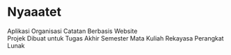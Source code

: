 # Nyaaatet
Aplikasi Organisasi Catatan Berbasis Website <br>
Projek Dibuat untuk Tugas Akhir Semester Mata Kuliah Rekayasa Perangkat Lunak 
